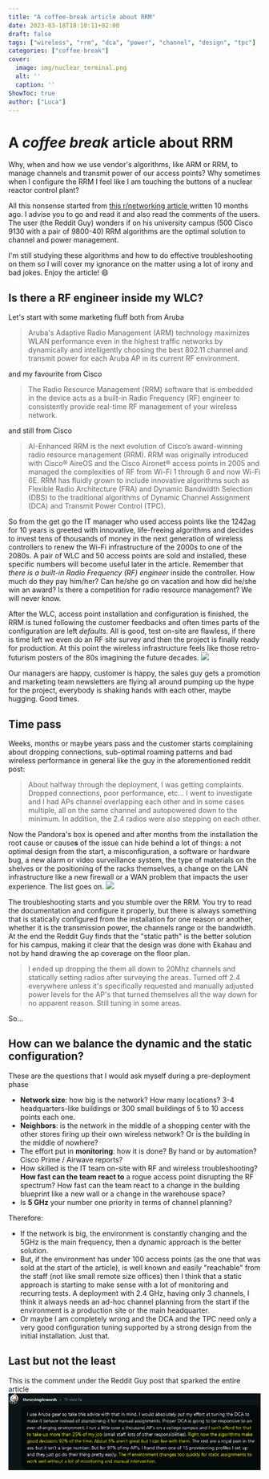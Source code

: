 ```yaml
---
title: "A coffee-break article about RRM"
date: 2023-03-18T18:10:11+02:00
draft: false
tags: ["wireless", "rrm", "dca", "power", "channel", "design", "tpc"]
categories: ["coffee-break"]
cover:
  image: img/nuclear_terminal.png
  alt: ''
  caption: ''
ShowToc: true
author: ["Luca"]
---
```

# A *coffee break* article about RRM

Why, when and how we use vendor's algorithms, like ARM or RRM, to manage channels and transmit power of our access points? Why sometimes when I configure the RRM I feel like I am touching the buttons of a nuclear reactor control plant?

All this nonsense started from [this r/networking article ](https://www.reddit.com/r/networking/comments/uof1l6/is_wifi_dca_working_for_you/)written 10 months ago. I advise you to go and read it and also read the comments of the users. The user (the Reddit Guy) wonders if on his university campus (500 Cisco 9130 with a pair of 9800-40) RRM algorithms are the optimal solution to channel and power management.

I'm still studying these algorithms and how to do effective troubleshooting on them so I will cover my ignorance on the matter using a lot of irony and bad jokes. Enjoy the article! :smile:

## Is there a RF engineer inside my WLC?
Let's start with some marketing fluff both from Aruba
> Aruba's Adaptive Radio Management (ARM) technology maximizes WLAN performance even in the highest traffic networks by dynamically and intelligently choosing the best 802.11 channel and transmit power for each Aruba AP in its current RF environment.

and my favourite from Cisco
> The Radio Resource Management (RRM) software that is embedded in the device acts as a built-in Radio Frequency (RF) engineer to consistently provide real-time RF management of your wireless network.

and still from Cisco
>AI-Enhanced RRM is the next evolution of Cisco’s award-winning radio resource management (RRM). RRM was originally introduced with Cisco® AireOS and the Cisco Aironet® access points in 2005 and managed the complexities of RF from Wi-Fi 1 through 6 and now Wi-Fi 6E. RRM has fluidly grown to include innovative algorithms such as Flexible Radio Architecture (FRA) and Dynamic Bandwidth Selection (DBS) to the traditional algorithms of Dynamic Channel Assignment (DCA) and Transmit Power Control (TPC).

So from the get go the IT manager who used access points like the 1242ag for 10 years is greeted with innovative, life-freeing algorithms and decides to invest tens of thousands of money in the next generation of wireless controllers to renew the Wi-Fi infrastructure of the 2000s to one of the 2080s. A pair of WLC and 50 access points are sold and installed, these specific numbers will become useful later in the article. Remember that *there is a built-in Radio Frequency (RF) engineer* inside the controller. How much do they pay him/her? Can he/she go on vacation and how did he/she win an award? Is there a competition for radio resource management? We will never know.

After the WLC, access point installation and configuration is finished, the RRM is tuned following the customer feedbacks and often times parts of the configuration are left *defaults*. All is good, test on-site are flawless, if there is time left we even do an RF site survey and then the project is finally ready for production. At this point the wireless infrastructure feels like those retro-futurism posters of the 80s imagining the future decades.
![](/img/retrofuturism.png)

Our managers are happy, customer is happy, the sales guy gets a promotion and marketing team newsletters are flying all around pumping up the hype for the project, everybody is shaking hands with each other, maybe hugging. Good times.

## Time pass
Weeks, months or maybe years pass and the customer starts complaining about dropping connections, sub-optimal roaming patterns and bad wireless performance in general like the guy in the aforementioned reddit post:
>About halfway through the deployment, I was getting complaints. Dropped connections, poor performance, etc... I went to investigate and I had APs channel overlapping each other and in some cases multiple, all on the same channel and autopowered down to the minimum. In addition, the 2.4 radios were also stepping on each other.

Now the Pandora's box is opened and after months from the installation the root cause or cause**s** of the issue can hide behind a lot of things: a not optimal design from the start, a misconfiguration, a software or hardware bug, a new alarm or video surveillance system, the type of materials on the shelves or the positioning of the racks themselves, a change on the LAN infrastructure like a new firewall or a WAN problem that impacts the user experience. The list goes on.
![](/img/pandora.png)

The troubleshooting starts and you stumble over the RRM. You try to read the documentation and configure it properly, but there is always something that is statically configured from the installation for one reason or another, whether it is the transmission power, the channels range or the bandwidth. At the end the Reddit Guy finds that the "static path" is the better solution for his campus, making it clear that the design was done with Ekahau and not by hand drawing the ap coverage on the floor plan.
>I ended up dropping the them all down to 20Mhz channels and statically setting radios after surveying the areas. Turned off 2.4 everywhere unless it's specifically requested and manually adjusted power levels for the AP's that turned themselves all the way down for no apparent reason. Still tuning in some areas.

So...

## How can we balance the dynamic and the static configuration?
These are the questions that I would ask myself during a pre-deployment phase
- **Network size**: how big is the network? How many locations? 3-4 headquarters-like buildings or 300 small buildings of 5 to 10 access points each one. 
- **Neighbors**: is the network in the middle of a shopping center with the other stores firing up their own wireless network? Or is the building in the middle of nowhere? 
- The effort put in **monitoring**: how it is done? By hand or by automation? Cisco Prime / Airwave reports?
- How skilled is the IT team on-site with RF and wireless troubleshooting? **How fast can the team react to** a rogue access point disrupting the RF spectrum? How fast can the team react to a change in the building blueprint like a new wall or a change in the warehouse space? 
- Is **5 GHz** your number one priority in terms of channel planning?

Therefore: 
- If the network is big, the environment is constantly changing and the 5GHz is the main frequency, then a dynamic approach is the better solution. 
- But, if the environment has under 100 access points (as the one that was sold at the start of the article), is well known and easily "reachable" from the staff (not like small remote size offices) then I think that a static approach is starting to make sense with a lot of monitoring and recurring tests. A deployment with 2.4 GHz, having only 3 channels, I think it always needs an ad-hoc channel planning from the start if the environment is a production site or the main headquarter.
- Or maybe I am completely wrong and the DCA and the TPC need only a very good configuration tuning supported by a strong design from the initial installation. Just that.

## Last but not the least
This is the comment under the Reddit Guy post that sparked the entire article
![](/static/img/thesesimplewords.png)
